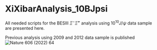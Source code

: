 # XiXibarAnalysis_10BJpsi
All needed scripts for the BESIII $`\Xi^{-}\bar{\Xi}^{+}`$ analysis using $`10^{10} J/\psi`$ data sample are presented here.

Previous analysis using 2009 and 2012 data sample is published ![Nature 606 (2022) 64](https://arxiv.org/abs/2105.11155)

